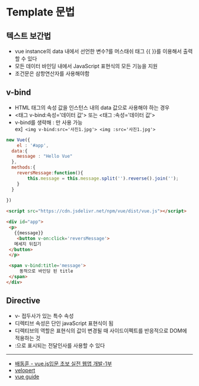 # Template 문법

## 텍스트 보간법
- vue instance의 data 내에서 선언한 변수?를 머스태쉬 태그 {{ }}를 이용해서 출력할 수 있다
- 모든 데이터 바인딩 내에서 JavaScript 표현식의 모든 기능을 지원
- 조건문은 삼항연산자를 사용해야함

## v-bind
- HTML 태그의 속성 값을 인스턴스 내의 data 값으로 사용해야 하는 경우
- <태그 v-bind:속성='데이터 값'> 또는 <태그 :속성='데이터 값'>
- v-bind를 생략해 : 만 사용 가능  
ex]``` <img v-bind:src='사진1.jpg'>
 <img :src='사진1.jpg'>```
``` js
new Vue({
	el : '#app',
  data:{
  	message : "Hello Vue"
  },
  methods:{
  	reversMessage:function(){
    	this.message = this.message.split('').reverse().join('');
    }
  }
  
})
```
```html
<script src="https://cdn.jsdelivr.net/npm/vue/dist/vue.js"></script>

<div id="app">
 <p>
   {{message}}
    <button v-on:click='reversMessage'>
   메세지 뒤집기
 </button>
 </p>

 <span v-bind:title='message'>
     동적으로 바인딩 된 title
 </span>
</div>
```
## Directive
- v- 접두사가 있는 특수 속성
- 디렉티브 속성은 단인 javaScript 표현식이 됨
- 디렉티브의 역할은 표현식의 값이 변경될 때 사이드이펙트를 반응적으로 DOM에 적용하는 것
- :으로 표시되는 전달인사를 사용할 수 있다

---
- [배동훈 - vue.js입문 초보 실전 웹앱 개발-1부](https://www.inflearn.com/course/real-%EC%9B%B9%EC%95%B1-%EA%B0%9C%EB%B0%9C-vuejs-1%EB%B6%80)
- [velopert](https://velopert.com/3095)
- [vue guide](https://kr.vuejs.org/v2/guide/instance.htmls)